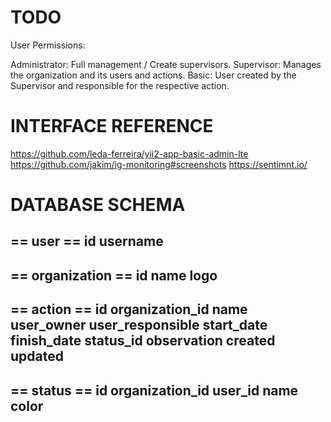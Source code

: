 # TODO

User Permissions:

Administrator: Full management / Create supervisors.
Supervisor: Manages the organization and its users and actions.
Basic: User created by the Supervisor and responsible for the respective action.

# INTERFACE REFERENCE

https://github.com/leda-ferreira/yii2-app-basic-admin-lte
https://github.com/jakim/ig-monitoring#screenshots
https://sentimnt.io/

# DATABASE SCHEMA 

== user ==
id
username
----------------------
== organization ==
id
name
logo
----------------------
== action ==
id
organization_id
name
user_owner
user_responsible
start_date
finish_date
status_id
observation
created
updated
----------------------
== status ==
id
organization_id
user_id
name
color
----------------------